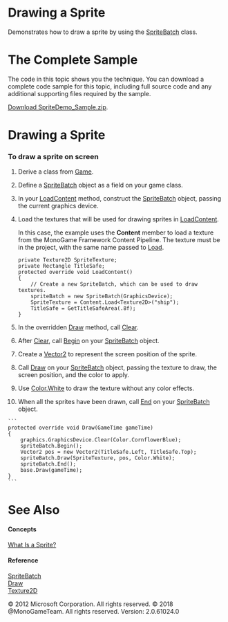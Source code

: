 ﻿

# Drawing a Sprite

Demonstrates how to draw a sprite by using the [SpriteBatch](T_Microsoft_Xna_Framework_Graphics_SpriteBatch.md) class.

# The Complete Sample

The code in this topic shows you the technique. You can download a complete code sample for this topic, including full source code and any additional supporting files required by the sample.

[Download SpriteDemo_Sample.zip](http://go.microsoft.com/fwlink/?LinkId=258730).

# Drawing a Sprite

### To draw a sprite on screen

1.  Derive a class from [Game](T_Microsoft_Xna_Framework_Game.md).
    
2.  Define a [SpriteBatch](T_Microsoft_Xna_Framework_Graphics_SpriteBatch.md) object as a field on your game class.
    
3.  In your [LoadContent](M_MXF_Game_LoadContent.md) method, construct the [SpriteBatch](T_Microsoft_Xna_Framework_Graphics_SpriteBatch.md) object, passing the current graphics device.
    
4.  Load the textures that will be used for drawing sprites in [LoadContent](M_MXF_Game_LoadContent.md).
    
    In this case, the example uses the **Content** member to load a texture from the MonoGame Framework Content Pipeline. The texture must be in the project, with the same name passed to [Load](M_Microsoft_Xna_Framework_Content_ContentManager_Load``1.md).
    
    ```
    private Texture2D SpriteTexture;
    private Rectangle TitleSafe;
    protected override void LoadContent()
    {
        // Create a new SpriteBatch, which can be used to draw textures.
        spriteBatch = new SpriteBatch(GraphicsDevice);
        SpriteTexture = Content.Load<Texture2D>("ship");
        TitleSafe = GetTitleSafeArea(.8f);
    }
    ```
    
5.  In the overridden [Draw](M_Microsoft_Xna_Framework_Game_Draw.md) method, call [Clear](O_M_Microsoft_Xna_Framework_Graphics_GraphicsDevice_Clear.md).
    
6.  After [Clear](O_M_Microsoft_Xna_Framework_Graphics_GraphicsDevice_Clear.md), call [Begin](O_M_Microsoft_Xna_Framework_Graphics_SpriteBatch_Begin.md) on your [SpriteBatch](T_Microsoft_Xna_Framework_Graphics_SpriteBatch.md) object.
    
7.  Create a [Vector2](T_Microsoft_Xna_Framework_Vector2.md) to represent the screen position of the sprite.
    
8.  Call [Draw](O_M_Microsoft_Xna_Framework_Graphics_SpriteBatch_Draw.md) on your [SpriteBatch](T_Microsoft_Xna_Framework_Graphics_SpriteBatch.md) object, passing the texture to draw, the screen position, and the color to apply.
    
9.  Use [Color.White](T_MXF_Color.md) to draw the texture without any color effects.
    
10.  When all the sprites have been drawn, call [End](M_Microsoft_Xna_Framework_Graphics_SpriteBatch_End.md) on your [SpriteBatch](T_Microsoft_Xna_Framework_Graphics_SpriteBatch.md) object.
    
    ```
    protected override void Draw(GameTime gameTime)
    {
        graphics.GraphicsDevice.Clear(Color.CornflowerBlue);
        spriteBatch.Begin();
        Vector2 pos = new Vector2(TitleSafe.Left, TitleSafe.Top);
        spriteBatch.Draw(SpriteTexture, pos, Color.White);
        spriteBatch.End();
        base.Draw(gameTime);
    }
    ```
    

# See Also

#### Concepts

[What Is a Sprite?](Sprite_Overview.md)  

#### Reference

[SpriteBatch](T_Microsoft_Xna_Framework_Graphics_SpriteBatch.md)  
[Draw](O_M_Microsoft_Xna_Framework_Graphics_SpriteBatch_Draw.md)  
[Texture2D](T_Microsoft_Xna_Framework_Graphics_Texture2D.md)  

© 2012 Microsoft Corporation. All rights reserved. 
© 2018 @MonoGameTeam. All rights reserved. 
Version: 2.0.61024.0
